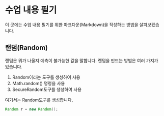 # 수업 내용 필기

이 곳에는 수업 내용 필기를 위한 마크다운(Markdown)을 작성하는 방법을 살펴보겠습니다.

## 랜덤(Random)

랜덤은 뭐가 나올지 예측이 불가능한 값을 말합니다.
랜덤을 만드는 방법은 여러 가지가 있습니다.

1. Random이라는 도구를 생성하여 사용
2. Math.random() 명령을 사용
3. SecureRandom도구를 생성하여 사용

여기서는 Random도구를 생성합니다.

```java
Random r = new Random();
```
